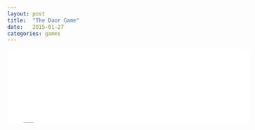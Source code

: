 ```yaml
---
layout: post
title:  "The Door Game"
date:   2015-01-27
categories: games
---
```


<iframe src="//itch.io/embed/17898?linkback=true" width="552" height="167" frameborder="0"></iframe>